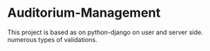 # Auditorium-Management
This project is based as on python-django on user and server side. numerous types of validations.

